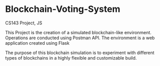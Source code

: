 # Blockchain-Voting-System
CS143 Project, JS 

This Project is the creation of a simulated blockchain-like environment. Operations are conducted using Postman API. The environment is a web application created using Flask

The purpose of this blockchain simulation is to experiment with different types of blockchains in a highly flexible and customizable build.
